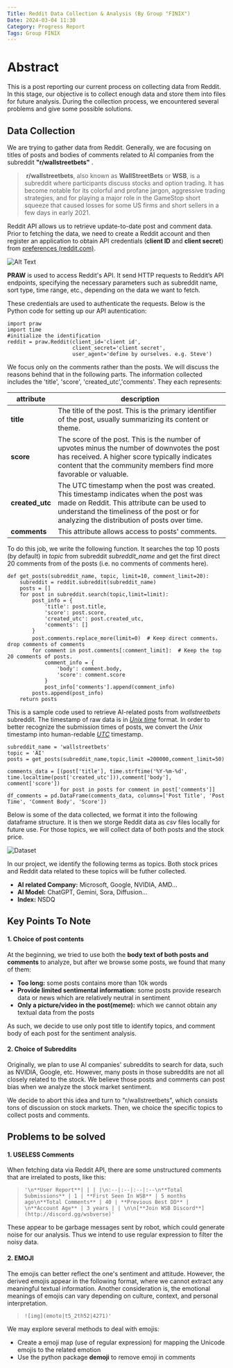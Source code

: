 ```yaml
---
Title: Reddit Data Collection & Analysis (By Group "FINIX")
Date: 2024-03-04 11:30
Category: Progress Report
Tags: Group FINIX
---
```


# Abstract

This is a post reporting our current process on collecting data from Reddit. In this stage, our objective is to collect enough data and store them into files for future analysis. During the collection process, we encountered several problems and give some possible solutions. 

## Data Collection

We are trying to gather data from Reddit. Generally, we are focusing on titles of posts and bodies of comments related to AI companies from the subreddit **"r/wallstreetbets"** .

> ​	**r/wallstreetbets**, also known as **WallStreetBets** or **WSB**, is a subreddit where participants discuss stocks and option trading. It has become notable for its colorful and profane jargon, aggressive trading strategies, and for playing a major role in the GameStop short squeeze that caused losses for some US firms and short sellers in a few days in early 2021.

 Reddit API allows us to retrieve update-to-date post and comment data. Prior to fetching the data, we need to create a Reddit account and then register an application to obtain API credentials (**client ID** and **client secret**) from [preferences (reddit.com)](https://www.reddit.com/prefs/apps). 

![Alt Text]({static}/images/group-FINIX_01_image-RedditCredential.jpg)

**PRAW** is used to access Reddit's API. It send HTTP requests to Reddit’s API endpoints, specifying the necessary parameters such as subreddit name, sort type, time range, etc., depending on the data we want to fetch.

These credentials are used to authenticate the requests. Below is the Python code for setting up our API autentication:

```wpython
import praw
import time
#initialize the identification
reddit = praw.Reddit(client_id='client id',
                     client_secret='client secret',
                     user_agent='define by ourselves. e.g. Steve')
```

We focus only on the comments rather than the posts. We will discuss the reasons behind that in the following parts. The information collected includes the 'title', 'score', 'created_utc','comments'. They each represents:

| attribute       | description                                                  |
| --------------- | ------------------------------------------------------------ |
| **title**       | The title of the post. This is the primary identifier of the post, usually summarizing its content or theme. |
| **score**       | The score of the post. This is the number of upvotes minus the number of downvotes the post has received. A higher score typically indicates content that the community members find more favorable or valuable. |
| **created_utc** | The UTC timestamp when the post was created. This timestamp indicates when the post was made on Reddit. This attribute can be used to understand the timeliness of the post or for analyzing the distribution of posts over time. |
| **comments**    | This attribute allows access to posts' comments.    |

To do this job, we write the following function. It searches the top 10 posts (by default) in *topic* from subreddit *subreddit_name* and get the first direct 20 comments from of the posts (i.e. no comments of comments here). 

```
def get_posts(subreddit_name, topic, limit=10, comment_limit=20):
    subreddit = reddit.subreddit(subreddit_name)
    posts = []
    for post in subreddit.search(topic,limit=limit):
        post_info = {
            'title': post.title,
            'score': post.score,
            'created_utc': post.created_utc,
            'comments': []
        }
        post.comments.replace_more(limit=0)  # Keep direct comments，drop comments of comments
        for comment in post.comments[:comment_limit]:  # Keep the top 20 comments of posts.
            comment_info = {
                'body': comment.body,
                'score': comment.score
            }
            post_info['comments'].append(comment_info)
        posts.append(post_info)
    return posts

```
 This is a sample code used to retrieve AI-related posts from *wallstreetbets* subreddit. The timestamp of raw data is in [*Unix time*](https://en.wikipedia.org/wiki/Unix_time) format. In order to better recognize the submission times of posts, we convert the *Unix* timestamp into human-redable [*UTC*](https://en.wikipedia.org/wiki/Coordinated_Universal_Time) timestamp. 
```
subreddit_name = 'wallstreetbets'
topic = 'AI'
posts = get_posts(subreddit_name,topic,limit =200000,comment_limit=50)

comments_data = [(post['title'], time.strftime('%Y-%m-%d', time.localtime(post['created_utc'])),comment['body'], comment['score']) 
                 for post in posts for comment in post['comments']]
df_comments = pd.DataFrame(comments_data, columns=['Post Title', 'Post Time', 'Comment Body', 'Score'])
```

Below is some of the data collected, we format it into the following dataframe structure. It is then  we storge Reddit data as *csv* files locally for future use. For those topics, we will collect data of both posts and the stock price.

![Dataset]({static}/images/group-FINIX_01_image_image-partialdataset.jpg)

In our project, we identify the following terms as topics. Both stock prices and Reddit data related to these topics will be futher collected.
- **AI related Company:** Microsoft, Google, NVIDIA, AMD...
- **AI Model:** ChatGPT, Gemini, Sora, Diffusion...
- **Index:** NSDQ


## Key Points To Note

#### 1. Choice of post contents

At the beginning, we tried to use both the **body text of both posts and comments** to analyze, but after we browse some posts, we found that many of them:

- **Too long:** some posts contains more than 10k words
- **Provide limited sentimental information:** some posts provide research data or news which are relatively neutral in sentiment
- **Only a picture/video in the post(meme):** which we cannot obtain any textual data from the posts

As such, we decide to use only post title to identify topics, and comment body of each post for the sentiment analysis.

#### 2. Choice of Subreddits

Originally, we plan to use AI companies' subreddits to search for data, such as NVIDIA, Google, etc. However, many posts in those subreddits are not all closely related to the stock. We believe those posts and comments can post bias when we analyze the stock market sentiment.

We decide to abort this idea and turn to "r/wallstreetbets", which consists tons of discussion on stock markets. Then, we choice the specific topics to collect posts and comments.



## Problems to be solved

#### 1. USELESS Comments

When fetching data via Reddit API, there are some unstructured comments that are irrelated to posts, like this: 
   > ```
   > '\n**User Report**| | | |\n:--|:--|:--|:--\n**Total Submissions** | 1 | **First Seen In WSB** | 5 months ago\n**Total Comments** | 40 | **Previous Best DD** | \n**Account Age** | 3 years | | \n\n[**Join WSB Discord**](http://discord.gg/wsbverse)'
   > ```
These appear to be garbage messages sent by robot, which could generate noise for our analysis. Thus we intend to use regular expression to filter the noisy data. 

#### 2. EMOJI
The emojis can better reflect the one's sentiment and attitude. However, the derived emojis appear in the following format, where we cannot extract any meaningful textual information. Another consideration is, the emotional meanings of emojis can vary depending on culture, context, and personal interpretation.

   > ```
   > ![img](emote|t5_2th52|4271)'
   > ```

We may explore several methods to deal with emojis:
- Create a emoji map (use of regular expression) for mapping the Unicode emojis to the related emotion
- Use the python package **demoji** to remove emoji in comments